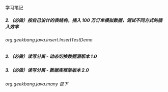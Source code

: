 学习笔记

##### 2.（必做）按自己设计的表结构，插入 100 万订单模拟数据，测试不同方式的插入效率
###### org.geekbang.java.insert.InsertTestDemo

##### 2.（必做）读写分离 - 动态切换数据源版本 1.0
#####  3.（必做）读写分离 - 数据库框架版本 2.0


###### org.geekbang.java.many 包下
